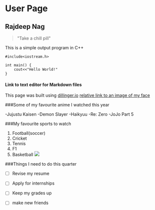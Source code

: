 # User Page
## **Rajdeep Nag**

>"Take a chill pill"

This is a simple output program in C++
```
#include<iostream.h>

int main() {
    cout<<"Hello World!"
}
```

#### Link to text editor for Markdown files
This page was built using [dillinger.io](https://dillinger.io/)
[relative link to an image of my face](C:\Users\rajde\GitHub_Pages-\GitHub_Pages-\myface)

###Some of my favourite anime I watched this year

-Jujustu Kaisen
-Demon Slayer
-Haikyuu
-Re: Zero
-JoJo Part 5

###My favourite sports to watch

1. Football(soccer)
2. Cricket
3. Tennis
4. F1
5. Basketball
![](https://static.independent.co.uk/2021/09/04/20/newFile-1.jpg)

###Things I need to do this quarter

- [ ] Revise my resume 
- [ ] Apply for internships
- [ ] Keep my grades up
- [ ] make new friends

